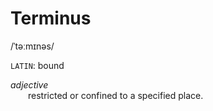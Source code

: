 # Terminus
/ˈtəːmɪnəs/  

`LATIN`: bound  

_adjective_  
&emsp;&emsp;restricted or confined to a specified place.
